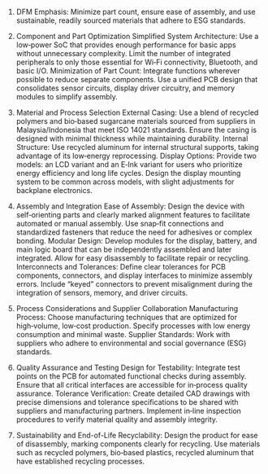 1. DFM Emphasis:
Minimize part count, ensure ease of assembly, and use sustainable, readily sourced materials that adhere to ESG standards.

2. Component and Part Optimization
Simplified System Architecture:
Use a low‑power SoC that provides enough performance for basic apps without unnecessary complexity.
Limit the number of integrated peripherals to only those essential for Wi‑Fi connectivity, Bluetooth, and basic I/O.
Minimization of Part Count:
Integrate functions wherever possible to reduce separate components.
Use a unified PCB design that consolidates sensor circuits, display driver circuitry, and memory modules to simplify assembly.

3. Material and Process Selection
External Casing:
Use a blend of recycled polymers and bio‑based sugarcane materials sourced from suppliers in Malaysia/Indonesia that meet ISO 14021 standards.
Ensure the casing is designed with minimal thickness while maintaining durability.
Internal Structure:
Use recycled aluminum for internal structural supports, taking advantage of its low‑energy reprocessing.
Display Options:
Provide two models: an LCD variant and an E‑Ink variant for users who prioritize energy efficiency and long life cycles.
Design the display mounting system to be common across models, with slight adjustments for backplane electronics.

4. Assembly and Integration
Ease of Assembly:
Design the device with self‑orienting parts and clearly marked alignment features to facilitate automated or manual assembly.
Use snap‑fit connections and standardized fasteners that reduce the need for adhesives or complex bonding.
Modular Design:
Develop modules for the display, battery, and main logic board that can be independently assembled and later integrated.
Allow for easy disassembly to facilitate repair or recycling.
Interconnects and Tolerances:
Define clear tolerances for PCB components, connectors, and display interfaces to minimize assembly errors.
Include “keyed” connectors to prevent misalignment during the integration of sensors, memory, and driver circuits.

5. Process Considerations and Supplier Collaboration
Manufacturing Process:
Choose manufacturing techniques that are optimized for high‑volume, low‑cost production.
Specify processes with low energy consumption and minimal waste.
Supplier Standards:
Work with suppliers who adhere to environmental and social governance (ESG) standards.

6. Quality Assurance and Testing
Design for Testability:
Integrate test points on the PCB for automated functional checks during assembly.
Ensure that all critical interfaces are accessible for in‑process quality assurance.
Tolerance Verification:
Create detailed CAD drawings with precise dimensions and tolerance specifications to be shared with suppliers and manufacturing partners.
Implement in‑line inspection procedures to verify material quality and assembly integrity.

7. Sustainability and End-of-Life
Recyclability:
Design the product for ease of disassembly, marking components clearly for recycling.
Use materials such as recycled polymers, bio‑based plastics, recycled aluminum that have established recycling processes.
